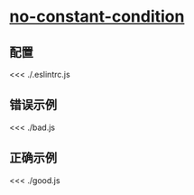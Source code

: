 # [no-constant-condition](https://eslint.org/docs/rules/no-constant-condition)

## 配置

<<< ./.eslintrc.js

## 错误示例

<<< ./bad.js

## 正确示例

<<< ./good.js
